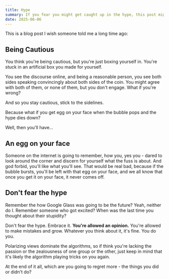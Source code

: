 ```yaml
---
title: Hype
summary: If you fear you might get caught up in the hype, this post might be for you.
date: 2025-06-06
---
```


This is a blog post I wish someone told me a long time ago:

## Being Cautious

You think you're being cautious, but you're just boxing yourself in. You're stuck in an artificial box you made for yourself.

You see the discourse online, and being a reasonable person, you see both sides speaking convincingly about both sides of the coin. You might agree with both of them, or none of them, but you don't engage. What if you're wrong?

And so you stay cautious, stick to the sidelines.

Because what if you get egg on your face when the bubble pops and the hype dies down?

Well, then you'll have...

## An egg on your face

Someone on the internet is going to remember, how you, yes you - dared to look around the corner and discern for yourself what the fuss is about. And god forbid, you'll like what you'll see. That would be real bad, because if the bubble bursts, you'll be left with that egg on your face, and we all know that once you get it on your face, it never comes off.

## Don't fear the hype

Remember the how Google Glass was going to be the future? Yeah, neither do I. Remember someone who got excited? When was the last time you thought about their stupidity? 

Don't fear the hype. Embrace it. **You're allowed an opinion.** You're allowed to make mistakes and grow. Whatever you think about it, it's fine. You do you.

Polarizing views dominate the algorithms, so if think you're lacking the passion or the zealousness of one group or the other, just keep in mind that it's likely the algorithm playing tricks on you again.

At the end of it all, which are you going to regret more - the things you did or didn't do?

